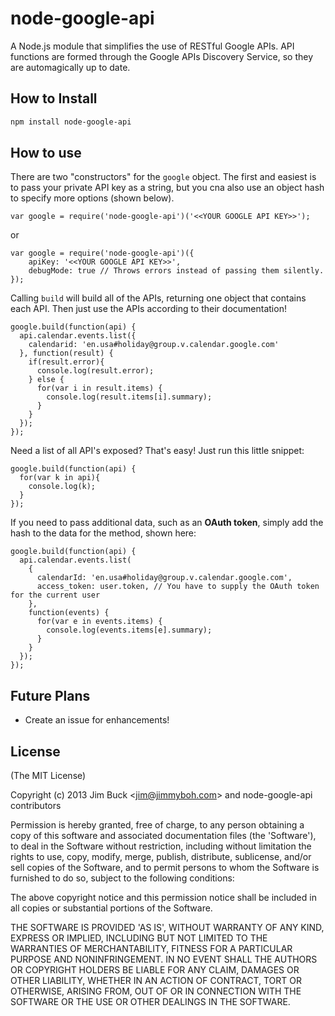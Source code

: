 # node-google-api

A Node.js module that simplifies the use of RESTful Google APIs.  API functions are formed through the Google APIs Discovery Service, so they are automagically up to date.

## How to Install

```bash
npm install node-google-api
```



## How to use

There are two "constructors" for the `google` object. The first and easiest is to pass your private API key as a string, but you cna also use an object hash to specify more options (shown below).

    var google = require('node-google-api')('<<YOUR GOOGLE API KEY>>');
    
or
    
    var google = require('node-google-api')({
        apiKey: '<<YOUR GOOGLE API KEY>>',
        debugMode: true // Throws errors instead of passing them silently.
    });


Calling `build` will build all of the APIs, returning one object that contains each API. Then just use the APIs according to their documentation!

    google.build(function(api) {
      api.calendar.events.list({
        calendarid: 'en.usa#holiday@group.v.calendar.google.com'
      }, function(result) {
        if(result.error){
          console.log(result.error);
        } else {
          for(var i in result.items) {
            console.log(result.items[i].summary);
          }
        }
      });
    });



Need a list of all API's exposed? That's easy! Just run this little snippet:


    google.build(function(api) {
      for(var k in api){
        console.log(k);
      }
    });

If you need to pass additional data, such as an **OAuth token**, simply add the hash to the data for the method, shown here:

    google.build(function(api) {
      api.calendar.events.list(
        {
          calendarId: 'en.usa#holiday@group.v.calendar.google.com',
          access_token: user.token, // You have to supply the OAuth token for the current user
        },
        function(events) {
          for(var e in events.items) {
            console.log(events.items[e].summary);
          }
        }
      });
    });

## Future Plans
<ul>
	<li>Create an issue for enhancements!</li>
</ul>

## License 

(The MIT License)

Copyright (c) 2013 Jim Buck &lt;jim@jimmyboh.com&gt; and node-google-api contributors

Permission is hereby granted, free of charge, to any person obtaining
a copy of this software and associated documentation files (the
'Software'), to deal in the Software without restriction, including
without limitation the rights to use, copy, modify, merge, publish,
distribute, sublicense, and/or sell copies of the Software, and to
permit persons to whom the Software is furnished to do so, subject to
the following conditions:

The above copyright notice and this permission notice shall be
included in all copies or substantial portions of the Software.

THE SOFTWARE IS PROVIDED 'AS IS', WITHOUT WARRANTY OF ANY KIND,
EXPRESS OR IMPLIED, INCLUDING BUT NOT LIMITED TO THE WARRANTIES OF
MERCHANTABILITY, FITNESS FOR A PARTICULAR PURPOSE AND NONINFRINGEMENT.
IN NO EVENT SHALL THE AUTHORS OR COPYRIGHT HOLDERS BE LIABLE FOR ANY
CLAIM, DAMAGES OR OTHER LIABILITY, WHETHER IN AN ACTION OF CONTRACT,
TORT OR OTHERWISE, ARISING FROM, OUT OF OR IN CONNECTION WITH THE
SOFTWARE OR THE USE OR OTHER DEALINGS IN THE SOFTWARE.